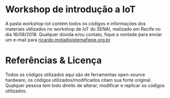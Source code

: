 # Workshop de introdução a IoT
A pasta workshop-iot contém todos os códigos e informações dos materiais utilizados no workshop de IoT do SENAI, realizado em Recife no dia 16/08/2018. Qualquer dúvida e/ou contato, fique a vontade para enviar um e-mail para ricardo.mota@sistemafiepe.org.br


# Referências & Licença 

Todos os códigos utilizados aqui são de ferramentas open-source hardware, os códigos utilizados/modificados citam sua fonte original. Qualquer pessoa tem todo direito de alterar, modificar e replicar os códigos utilizados. 
